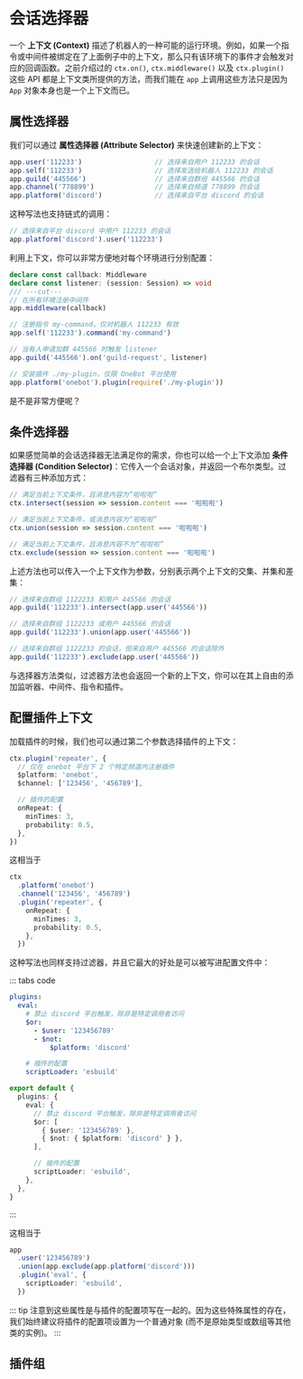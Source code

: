 # 会话选择器

一个 **上下文 (Context)** 描述了机器人的一种可能的运行环境。例如，如果一个指令或中间件被绑定在了上面例子中的上下文，那么只有该环境下的事件才会触发对应的回调函数。之前介绍过的 `ctx.on()`, `ctx.middleware()` 以及 `ctx.plugin()` 这些 API 都是上下文类所提供的方法，而我们能在 `app` 上调用这些方法只是因为 `App` 对象本身也是一个上下文而已。

## 属性选择器

我们可以通过 **属性选择器 (Attribute Selector)** 来快速创建新的上下文：

```ts
app.user('112233')                  // 选择来自用户 112233 的会话
app.self('112233')                  // 选择发送给机器人 112233 的会话
app.guild('445566')                 // 选择来自群组 445566 的会话
app.channel('778899')               // 选择来自频道 778899 的会话
app.platform('discord')             // 选择来自平台 discord 的会话
```

这种写法也支持链式的调用：

```ts
// 选择来自平台 discord 中用户 112233 的会话
app.platform('discord').user('112233')
```

利用上下文，你可以非常方便地对每个环境进行分别配置：

```ts
declare const callback: Middleware
declare const listener: (session: Session) => void
/// ---cut---
// 在所有环境注册中间件
app.middleware(callback)

// 注册指令 my-command，仅对机器人 112233 有效
app.self('112233').command('my-command')

// 当有人申请加群 445566 时触发 listener
app.guild('445566').on('guild-request', listener)

// 安装插件 ./my-plugin，仅限 OneBot 平台使用
app.platform('onebot').plugin(require('./my-plugin'))
```

是不是非常方便呢？

## 条件选择器

如果感觉简单的会话选择器无法满足你的需求，你也可以给一个上下文添加 **条件选择器 (Condition Selector)**：它传入一个会话对象，并返回一个布尔类型。过滤器有三种添加方式：

```ts
// 满足当前上下文条件，且消息内容为“啦啦啦”
ctx.intersect(session => session.content === '啦啦啦')

// 满足当前上下文条件，或消息内容为“啦啦啦”
ctx.union(session => session.content === '啦啦啦')

// 满足当前上下文条件，且消息内容不为“啦啦啦”
ctx.exclude(session => session.content === '啦啦啦')
```

上述方法也可以传入一个上下文作为参数，分别表示两个上下文的交集、并集和差集：

```ts
// 选择来自群组 1122233 和用户 445566 的会话
app.guild('112233').intersect(app.user('445566'))

// 选择来自群组 1122233 或用户 445566 的会话
app.guild('112233').union(app.user('445566'))

// 选择来自群组 1122233 的会话，但来自用户 445566 的会话除外
app.guild('112233').exclude(app.user('445566'))
```

与选择器方法类似，过滤器方法也会返回一个新的上下文，你可以在其上自由的添加监听器、中间件、指令和插件。

## 配置插件上下文

加载插件的时候，我们也可以通过第二个参数选择插件的上下文：

```ts
ctx.plugin('repeater', {
  // 仅在 onebot 平台下 2 个特定频道内注册插件
  $platform: 'onebot',
  $channel: ['123456', '456789'],

  // 插件的配置
  onRepeat: {
    minTimes: 3,
    probability: 0.5,
  },
})
```

这相当于

```ts
ctx
  .platform('onebot')
  .channel('123456', '456789')
  .plugin('repeater', {
    onRepeat: {
      minTimes: 3,
      probability: 0.5,
    },
  })
```

这种写法也同样支持过滤器，并且它最大的好处是可以被写进配置文件中：

::: tabs code
```yaml
plugins:
  eval:
    # 禁止 discord 平台触发，除非是特定调用者访问
    $or:
      - $user: '123456789'
      - $not:
          $platform: 'discord'

    # 插件的配置
    scriptLoader: 'esbuild'
```
```ts
export default {
  plugins: {
    eval: {
      // 禁止 discord 平台触发，除非是特定调用者访问
      $or: [
        { $user: '123456789' },
        { $not: { $platform: 'discord' } },
      ],

      // 插件的配置
      scriptLoader: 'esbuild',
    },
  },
}
```
:::

这相当于

```ts
app
  .user('123456789')
  .union(app.exclude(app.platform('discord')))
  .plugin('eval', {
    scriptLoader: 'esbuild',
  })
```

::: tip
注意到这些属性是与插件的配置项写在一起的。因为这些特殊属性的存在，我们始终建议将插件的配置项设置为一个普通对象 (而不是原始类型或数组等其他类的实例)。
:::

## 插件组 <Badge text="CLI"/>
